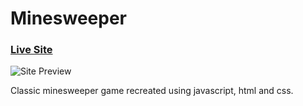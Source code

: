 # Minesweeper
### [Live Site](https://minesweeper-clone.netlify.app/)
![Site Preview](https://i.imgur.com/D6roXkw.png)

Classic minesweeper game recreated using javascript, html and css.
